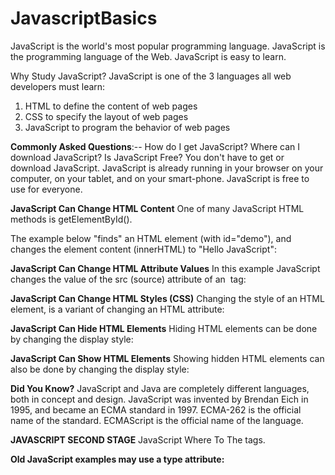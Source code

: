 # JavascriptBasics
JavaScript is the world's most popular programming language.
JavaScript is the programming language of the Web.
JavaScript is easy to learn.

Why Study JavaScript?
JavaScript is one of the 3 languages all web developers must learn:
   1. HTML to define the content of web pages
   2. CSS to specify the layout of web pages
   3. JavaScript to program the behavior of web pages

**Commonly Asked Questions**:--
How do I get JavaScript?
Where can I download JavaScript?
Is JavaScript Free?
You don't have to get or download JavaScript.
JavaScript is already running in your browser on your computer, on your tablet, and on your smart-phone.
JavaScript is free to use for everyone.

**JavaScript Can Change HTML Content**
One of many JavaScript HTML methods is getElementById().

The example below "finds" an HTML element (with id="demo"), and changes the element content (innerHTML) to "Hello JavaScript":

**JavaScript Can Change HTML Attribute Values**
In this example JavaScript changes the value of the src (source) attribute of an <img> tag:

**JavaScript Can Change HTML Styles (CSS)**
Changing the style of an HTML element, is a variant of changing an HTML attribute:

**JavaScript Can Hide HTML Elements**
Hiding HTML elements can be done by changing the display style:

**JavaScript Can Show HTML Elements**
Showing hidden HTML elements can also be done by changing the display style:

**Did You Know?**
JavaScript and Java are completely different languages, both in concept and design.
JavaScript was invented by Brendan Eich in 1995, and became an ECMA standard in 1997.
ECMA-262 is the official name of the standard. ECMAScript is the official name of the language.

**JAVASCRIPT SECOND STAGE**
JavaScript Where To
The <script> Tag ,
In HTML,JavaScript code is inserted between <script> and </script> tags.

****Old JavaScript examples may use a type attribute: <script type="text/javascript">.
The type attribute is not required. JavaScript is the default scripting language in HTML.****


**JavaScript Functions and Events**
A JavaScript function is a block of JavaScript code, that can be executed when "called" for.
For example, a function can be called when an event occurs, like when the user clicks a button.

**JavaScript in <head> or <body>**
You can place any number of scripts in an HTML document.
Scripts can be placed in the <body>, or in the <head> section of an HTML page, or in both.
**JavaScript in <head>**
In this example, a JavaScript function is placed in the <head> section of an HTML page.
The function is invoked (called) when a button is clicked:


**JavaScript Output**
JavaScript Display Possibilities
JavaScript can "display" data in different ways:
Writing into an HTML element, using innerHTML.
Writing into the HTML output using document.write().
Writing into an alert box, using window.alert().
Writing into the browser console, using console.log().

Using innerHTML
To access an HTML element, JavaScript can use the document.getElementById(id) method.
The id attribute defines the HTML element. The innerHTML property defines the HTML content:

**JavaScript Statements**
JavaScript statements often start with a keyword to identify the JavaScript action to be performed.
Our Reserved Words Reference lists all JavaScript keywords.
Here is a list of some of the keywords you will learn about in this tutorial:

Keyword	Description
var	   > Declares a variable
let	   > Declares a block variable
const	   > Declares a block constant
if	      > Marks a block of statements to be executed on a condition
switch   >	Marks a block of statements to be executed in different cases
for	   > Marks a block of statements to be executed in a loop
function >	Declares a function
return	> Exits a function
try	   > Implements error handling to a block of statements

NOTE:JavaScript keywords are reserved words. Reserved words cannot be used as names for variables.

**6.JavaScript Syntax**
JavaScript syntax is the set of rules, how JavaScript programs are constructed:
// How to create variables:
var x;
let y;
// How to use variables:
x = 5;
y = 6;
let z = x + y;

  **JavaScript Values**
The JavaScript syntax defines two types of values:
Fixed values
Variable values
Fixed values are called Literals.
Variable values are called Variables.
JavaScript Literals
The two most important syntax rules for fixed values are:
1. Numbers are written with or without decimals:
10.50
1001
2. Strings are text, written within double or single quotes:
"John Doe"
'John Doe'

**JavaScript Variables**
In a programming language, variables are used to store data values.
JavaScript uses the keywords var, let and const to declare variables.
An equal sign is used to assign values to variables.
In this example, x is defined as a variable. Then, x is assigned (given) the value 6:
let x;
x = 6;

**JavaScript Operators**
JavaScript uses arithmetic operators ( + - * / ) to compute values: